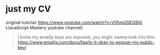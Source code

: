 # just my CV

original tutorial: https://www.youtube.com/watch?v=V05mQSEQ9jQ (JavaScript Mastery youtube channel)

> I know my emailjs keys are exposed, you might wanna look into this: https://www.emailjs.com/docs/faq/is-it-okay-to-expose-my-public-key/
